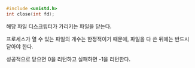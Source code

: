 ~~~c
#include <unistd.h>
int close(int fd);
~~~

해당 파일 디스크립터가 가리키는 파일을 닫는다.

프로세스가 열 수 있는 파일의 개수는 한정적이기 때문에,
파일을 다 쓴 뒤에는 반드시 닫아야 한다.

성공적으로 닫으면 0을 리턴하고
실패하면 -1을 리턴한다.